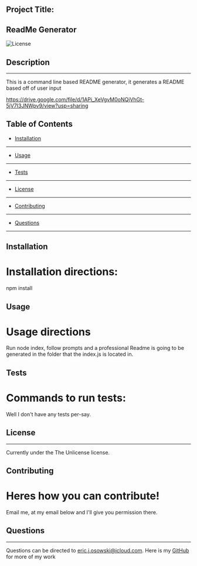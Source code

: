 Project Title:
  -------------

  ## ReadMe Generator
  ![License](https://img.shields.io/badge/License-TheUnlicense-blue)
## Description
--------------

This is a command line based README generator, it generates a README based off of user input

https://drive.google.com/file/d/1APi_XeVgvM0oNQjVhGt-5jV7I3JNWpv9/view?usp=sharing


## Table of Contents 

* [Installation](#installation)
-------------------------------
* [Usage](#usage)
-----------------
* [Tests](#tests)
-----------------
* [License](#license)
---------------------
* [Contributing](#contributing)
-------------------------------
* [Questions](#questions)
-------------------------

## Installation

Installation directions:
========================
npm install


## Usage

Usage directions
================
Run node index, follow prompts and a professional Readme is going to be generated in the folder that the index.js is located in.


## Tests

Commands to run tests:
======================
Well I don't have any tests per-say.


## License
----------

Currently under the The Unlicense license.


## Contributing

Heres how you can contribute!
=============================
Email me, at my email below and I'll give you permission there.


## Questions
------------

Questions can be directed to eric.j.osowski@icloud.com. Here is my [GitHub](https://github.com/EricJamesOsowski) for more of my work